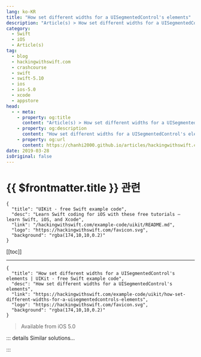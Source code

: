 ```yaml
---
lang: ko-KR
title: "How set different widths for a UISegmentedControl's elements"
description: "Article(s) > How set different widths for a UISegmentedControl's elements"
category:
  - Swift
  - iOS
  - Article(s)
tag: 
  - blog
  - hackingwithswift.com
  - crashcourse
  - swift
  - swift-5.10
  - ios
  - ios-5.0
  - xcode
  - appstore
head:
  - - meta:
    - property: og:title
      content: "Article(s) > How set different widths for a UISegmentedControl's elements"
    - property: og:description
      content: "How set different widths for a UISegmentedControl's elements"
    - property: og:url
      content: https://chanhi2000.github.io/articles/hackingwithswift.com/example-code/uikit/how-set-different-widths-for-a-uisegmentedcontrols-elements.html
date: 2019-03-28
isOriginal: false
---
```


# {{ $frontmatter.title }} 관련

```component VPCard
{
  "title": "UIKit - free Swift example code",
  "desc": "Learn Swift coding for iOS with these free tutorials – learn Swift, iOS, and Xcode",
  "link": "/hackingwithswift.com/example-code/uikit/README.md",
  "logo": "https://hackingwithswift.com/favicon.svg",
  "background": "rgba(174,10,10,0.2)"
}
```

[[toc]]

---

```component VPCard
{
  "title": "How set different widths for a UISegmentedControl's elements | UIKit - free Swift example code",
  "desc": "How set different widths for a UISegmentedControl's elements",
  "link": "https://hackingwithswift.com/example-code/uikit/how-set-different-widths-for-a-uisegmentedcontrols-elements",
  "logo": "https://hackingwithswift.com/favicon.svg",
  "background": "rgba(174,10,10,0.2)"
}
```

> Available from iOS 5.0

<!-- TODO: 작성 -->

<!--
Segmented controls give each segment equal width by default, which is aesthetically pleasing when you have space to spare but technically irritating when space is tight. Rather than try to squash too much into a small space, you have two options: set custom segment widths, or ask iOS to size them individually for you.

The first option looks like this:

```swift
segmentedControl.setWidth(100, forSegmentAt: 0)
segmentedControl.setWidth(50, forSegmentAt: 1)
```

That gives you individually sized segments while sticking to a value you define, which means you get to tweak the aesthetics as you want. The second option looks like this:

```swift
segmentedControl.apportionsSegmentWidthsByContent = true
```

That hands full control over to iOS, which is probably the best thing to do most of the time.

-->

::: details Similar solutions…

<!--
/quick-start/swiftui/enabling-and-disabling-elements-in-forms">Enabling and disabling elements in forms 
/example-code/language/checking-all-array-elements-match-a-condition-allsatisfy">Checking all array elements match a condition: allSatisfy() 
/example-code/language/removing-matching-elements-from-a-collection-removeallwhere">Removing matching elements from a collection: removeAll(where:) 
/example-code/arrays/how-to-count-objects-in-a-set-using-nscountedset">How to count objects in a set using NSCountedSet 
/example-code/language/when-to-use-a-set-rather-than-an-array">When to use a set rather than an array</a>
-->

:::

